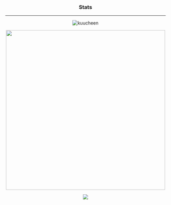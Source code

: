 ### <p align="center">Stats</p>

-----

<!--

<a href="https://discord.com/users/173008713504784384"><img align="center" src="https://lanyard.cnrad.dev/api/173008713504784384?theme=dark&bg=2E343E"/></a>

-->
<p><p align="center"> <img src="https://github-readme-streak-stats.herokuapp.com/?user=kuucheen&hide_border=true&background=2E343E&stroke=393e48&ring=CD0952&fire=CD0952&currStreakNum=C0C6DB&sideNums=C0C6DB&currStreakLabel=CD0952&sideLabels=C0C6DB&dates=586069" alt="kuucheen" /></p>

<p align="center"> <img width=500vw src="https://github-stats-alpha.vercel.app/api?username=Kuucheen&cc=2E343E&tc=fff&ic=CD0952&bc=2E343E"/> </p>

<p align="center"> <img src="https://komarev.com/ghpvc/?username=Kuucheen&color=CD0952"/> </p>
